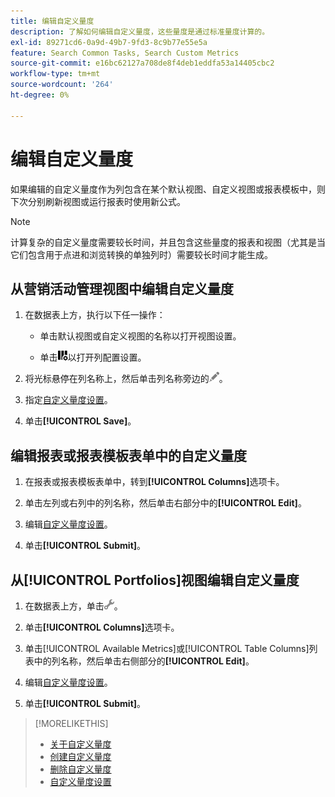```yaml
---
title: 编辑自定义量度
description: 了解如何编辑自定义量度，这些量度是通过标准量度计算的。
exl-id: 89271cd6-0a9d-49b7-9fd3-8c9b77e55e5a
feature: Search Common Tasks, Search Custom Metrics
source-git-commit: e16bc62127a708de8f4deb1eddfa53a14405cbc2
workflow-type: tm+mt
source-wordcount: '264'
ht-degree: 0%

---
```


# 编辑自定义量度

如果编辑的自定义量度作为列包含在某个默认视图、自定义视图或报表模板中，则下次分别刷新视图或运行报表时使用新公式。

>[!NOTE]
>
>计算复杂的自定义量度需要较长时间，并且包含这些量度的报表和视图（尤其是当它们包含用于点进和浏览转换的单独列时）需要较长时间才能生成。

## 从营销活动管理视图中编辑自定义量度

1. 在数据表上方，执行以下任一操作：

   * 单击默认视图或自定义视图的名称以打开视图设置。

   * 单击![自定义列](/help/search-social-commerce/assets/custom-columns.png "自定义列")以打开列配置设置。

1. 将光标悬停在列名称上，然后单击列名称旁边的![编辑](/help/search-social-commerce/assets/edit.png "编辑")。

1. 指定[自定义量度设置](custom-metric-settings.md)。

1. 单击&#x200B;**[!UICONTROL Save]**。

## 编辑报表或报表模板表单中的自定义量度

1. 在报表或报表模板表单中，转到&#x200B;**[!UICONTROL Columns]**&#x200B;选项卡。

1. 单击左列或右列中的列名称，然后单击右部分中的&#x200B;**[!UICONTROL Edit]**。

1. 编辑[自定义量度设置](custom-metric-settings.md)。

1. 单击&#x200B;**[!UICONTROL Submit]**。

## 从[!UICONTROL Portfolios]视图编辑自定义量度

1. 在数据表上方，单击![编辑选定视图](/help/search-social-commerce/assets/view-settings.png "编辑选定视图")。

1. 单击&#x200B;**[!UICONTROL Columns]**&#x200B;选项卡。

1. 单击[!UICONTROL Available Metrics]或[!UICONTROL Table Columns]列表中的列名称，然后单击右侧部分的&#x200B;**[!UICONTROL Edit]**。

1. 编辑[自定义量度设置](custom-metric-settings.md)。

1. 单击&#x200B;**[!UICONTROL Submit]**。

>[!MORELIKETHIS]
>
>* [关于自定义量度](custom-metric-about.md)
>* [创建自定义量度](custom-metric-create.md)
>* [删除自定义量度](custom-metric-delete.md)
>* [自定义量度设置](custom-metric-settings.md)
